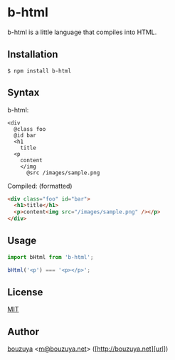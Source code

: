 # b-html

b-html is a little language that compiles into HTML.

## Installation

```
$ npm install b-html
```

## Syntax

b-html:

```b-html
<div
  @class foo
  @id bar
  <h1
    title
  <p
    content
    </img
      @src /images/sample.png
```

Compiled: (formatted)

```html
<div class="foo" id="bar">
  <h1>title</h1>
  <p>content<img src="/images/sample.png" /></p>
</div>
```

## Usage

```javascript
import bHtml from 'b-html';

bHtml('<p') === '<p></p>';
```

## License

[MIT](LICENSE)

## Author

[bouzuya][user] &lt;[m@bouzuya.net][email]&gt; ([http://bouzuya.net][url])

[user]: https://github.com/bouzuya
[email]: mailto:m@bouzuya.net
[url]: http://bouzuya.net
